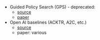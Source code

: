 - Guided Policy Search (GPS) - deprecated:
  - [source](https://github.com/erlerobot/gps)
  - [paper](https://arxiv.org/abs/1504.00702)
- Open AI baselines (ACKTR, A2C, etc.)
  - [source](https://github.com/erlerobot/baselines)
  - paper: various
